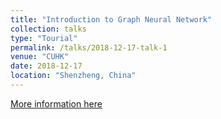```yaml
---
title: "Introduction to Graph Neural Network"
collection: talks
type: "Tourial"
permalink: /talks/2018-12-17-talk-1
venue: "CUHK"
date: 2018-12-17
location: "Shenzheng, China"
---
```


[More information here](http://SaberArthurus.github.io/files/GraphNeuralNetwork.pdf)
